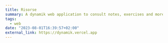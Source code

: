 ```yaml
---
title: Risorse
summary: A dynamik web application to consult notes, exercises and more..
tags:
  - web
date: "2023-08-01T16:39:57+02:00"
external_link: https://dynamik.vercel.app
---
```

